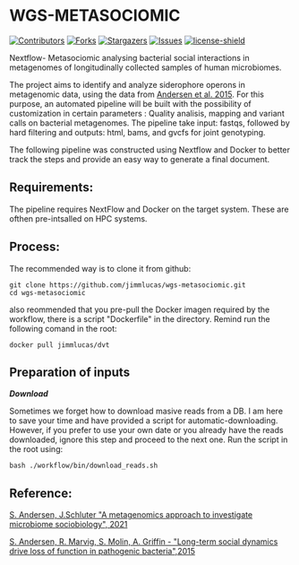# WGS-METASOCIOMIC

[![Contributors][contributors-shield]][contributors-url]
[![Forks][forks-shield]][forks-url]
[![Stargazers][stars-shield]][stars-url]
[![Issues][issues-shield]][issues-url]
[![license-shield]][license-url]

Nextflow- Metasociomic analysing bacterial social interactions in metagenomes of longitudinally collected samples of human microbiomes.

The project aims to identify and analyze siderophore operons in metagenomic data, using the data from [Andersen et al. 2015](https://www.pnas.org/doi/full/10.1073/pnas.1508324112). For this purpose, an automated pipeline will be built with the possibility of customization in certain parameters : Quality analisis, mapping and variant calls on bacterial metagenomes. The pipeline take input: fastqs, followed by hard filtering and outputs: html, bams, and gvcfs for joint genotyping.

The following pipeline was constructed using Nextflow and Docker to better track the steps and provide an easy way to generate a final document.


## Requirements:
The pipeline requires NextFlow and Docker on the target system. These are ofthen pre-intsalled on HPC systems.
## Process:

The recommended way is to clone it from github:

```
git clone https://github.com/jimmlucas/wgs-metasociomic.git
cd wgs-metasociomic
```
also reommended that you pre-pull the Docker imagen required by the workflow, there is a script "Dockerfile" in the directory. Remind run the following comand in the root:

```
docker pull jimmlucas/dvt
```
## Preparation of inputs

***Download***

Sometimes we forget how to download masive reads from a DB. I am here to save your time and have provided a script for automatic-downloading. However, if you prefer to use your own date or you already have the reads downloaded, ignore this step and proceed to the next one.
Run the script in the root using:

```
bash ./workflow/bin/download_reads.sh 
```
## Reference:

[S. Andersen, J.Schluter "A metagenomics approach to investigate microbiome sociobiology", 2021](https://www.pnas.org/doi/full/10.1073/pnas.2100934118)

[S. Andersen, R. Marvig, S. Molin, A. Griffin - "Long-term social dynamics drive loss of function in pathogenic bacteria",2015](https://www.pnas.org/doi/full/10.1073/pnas.1508324112)

[contributors-shield]: https://img.shields.io/github/contributors/jimmlucas/wgs-metasociomic.svg?style=for-the-badge

[contributors-url]: https://github.com/jimmlucas/wgs-metasociomic/graphs/contributors

[forks-shield]: https://img.shields.io/github/forks/jimmlucas/wgs-metasociomic.svg?style=for-the-badge
[forks-url]: https://github.com/jimmlucas/wgs-metasociomic/network/members

[stars-shield]: https://img.shields.io/github/stars/jimmlucas/wgs-metasociomic.svg?style=for-the-badge
[stars-url]: https://github.com/gjimmlucas/wgs-metasociomic/stargazers

[issues-shield]: https://img.shields.io/github/issues/jimmlucas/wgs-metasociomic.svg?style=for-the-badge
[issues-url]: https://github.com/jimmlucas/wgs-metasociomic/issues

[license-shield]: https://img.shields.io/github/license/jimmlucas/wgs-metasociomic.svg?style=for-the-badge
[license-url]: https://github.com/jimmlucas/wgs-metasociomic/blob/master/LICENSE.txt